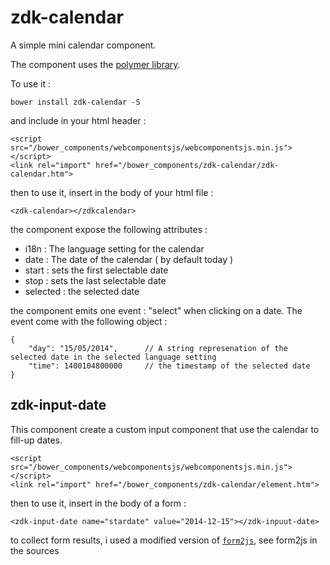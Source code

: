 zdk-calendar
============

A simple mini calendar component.

The component uses the [polymer library](http://www.polymer-project.org).

To use it :

    bower install zdk-calendar -S

and include in your html header :

    <script src="/bower_components/webcomponentsjs/webcomponentsjs.min.js"></script>
    <link rel="import" href="/bower_components/zdk-calendar/zdk-calendar.htm">

then to use it, insert in the body of your html file :

    <zdk-calendar></zdkcalendar>

the component expose the following attributes :

  - i18n : The language setting for the calendar
  - date : The date of the calendar ( by default today )
  - start : sets the first selectable date 
  - stop : sets the last selectable date
  - selected : the selected date

the component emits one event : "select" when clicking on a date. The event come with the following object :

    {
        "day": "15/05/2014",      // A string represenation of the selected date in the selected language setting
        "time": 1400104800000     // the timestamp of the selected date
    }   


## zdk-input-date

This component create a custom input component that use the calendar to fill-up dates.

    <script src="/bower_components/webcomponentsjs/webcomponentsjs.min.js"></script>
    <link rel="import" href="/bower_components/zdk-calendar/element.htm">

then to use it, insert in the body of a form :

    <zdk-input-date name="stardate" value="2014-12-15"></zdk-inpuut-date>

to collect form results, i used a modified version of [`form2js`](https://github.com/maxatwork/form2js), see form2js in the sources

